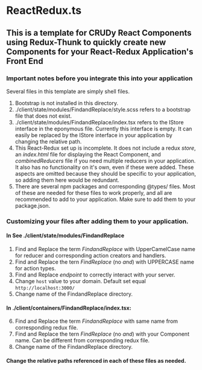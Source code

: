 # ReactRedux.ts

## This is a template for CRUDy React Components using Redux-Thunk to quickly create new Components for your React-Redux Application's Front End

### Important notes before you integrate this into your application
Several files in this template are simply shell files. 

1. Bootstrap is not installed in this directory.
2. ./client/state/modules/FindandReplace/style.scss refers to a bootstrap file that does not exist. 
3. ./client/state/modules/FindandReplace/index.tsx refers to the IStore interface in the eponymous file. Currently this interface is empty. It can easily be replaced by the IStore interface in your application by changing the relative path.
4. This React-Redux set up is incomplete. It does not include a redux *store*, an *index.html* file for displaying the React Component, and *combinedReducers* file if you need multiple reducers in your application. It also has no functionality on it's own, even if these were added. These aspects are omitted because they should be specific to your application, so adding them here would be redundant. 
5. There are several npm packages and corresponding @types/ files. Most of these are needed for these files to work properly, and all are recommended to add to your application. Make sure to add them to your package.json.

### Customizing your files after adding them to your application.

#### In See ./client/state/modules/FindandReplace
1. Find and Replace the term *_FindandReplace_* with UpperCamelCase name for reducer and corresponding action creators and handlers.
2. Find and Replace the tern _FindReplace_ (no _and_) with UPPERCASE name for action types.
3. Find and Replace _endpoint_ to correctly interact with your server.
4. Change `host` value to your domain. Default set equal `http://localhost:3000/`
5. Change name of the FindandReplace directory.

#### In ./client/containers/FindandReplace/index.tsx: 
6. Find and Replace the term _FindandReplace_ with same name from corresponding redux file.
7. Find and Replace the tern _FindReplace_ (no _and_) with your Component name. Can be different from corresponding redux file.
8. Change name of the FindandReplace directory.

#### Change the relative paths referenced in each of these files as needed.
